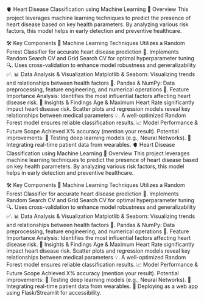 🫀 Heart Disease Classification using Machine Learning
📌 Overview
This project leverages machine learning techniques to predict the presence of heart disease based on key health parameters. By analyzing various risk factors, this model helps in early detection and preventive healthcare.

🛠️ Key Components
🧠 Machine Learning Techniques
Utilizes a Random Forest Classifier for accurate heart disease prediction 🏥.
Implements Random Search CV and Grid Search CV for optimal hyperparameter tuning 🔍.
Uses cross-validation to enhance model robustness and generalizability ✅.
📊 Data Analysis & Visualization
Matplotlib & Seaborn: Visualizing trends and relationships between health factors 🌊.
Pandas & NumPy: Data preprocessing, feature engineering, and numerical operations 🔢.
Feature Importance Analysis: Identifies the most influential factors affecting heart disease risk.
🔬 Insights & Findings
Age & Maximum Heart Rate significantly impact heart disease risk.
Scatter plots and regression models reveal key relationships between medical parameters 💡.
A well-optimized Random Forest model ensures reliable classification results.
📈 Model Performance & Future Scope
Achieved X% accuracy (mention your result).
Potential improvements:
🔹 Testing deep learning models (e.g., Neural Networks).
🔹 Integrating real-time patient data from wearables.
🫀 Heart Disease Classification using Machine Learning
📌 Overview
This project leverages machine learning techniques to predict the presence of heart disease based on key health parameters. By analyzing various risk factors, this model helps in early detection and preventive healthcare.

🛠️ Key Components
🧠 Machine Learning Techniques
Utilizes a Random Forest Classifier for accurate heart disease prediction 🏥.
Implements Random Search CV and Grid Search CV for optimal hyperparameter tuning 🔍.
Uses cross-validation to enhance model robustness and generalizability ✅.
📊 Data Analysis & Visualization
Matplotlib & Seaborn: Visualizing trends and relationships between health factors 🌊.
Pandas & NumPy: Data preprocessing, feature engineering, and numerical operations 🔢.
Feature Importance Analysis: Identifies the most influential factors affecting heart disease risk.
🔬 Insights & Findings
Age & Maximum Heart Rate significantly impact heart disease risk.
Scatter plots and regression models reveal key relationships between medical parameters 💡.
A well-optimized Random Forest model ensures reliable classification results.
📈 Model Performance & Future Scope
Achieved X% accuracy (mention your result).
Potential improvements:
🔹 Testing deep learning models (e.g., Neural Networks).
🔹 Integrating real-time patient data from wearables.
🔹 Deploying as a web app using Flask/Streamlit for accessibility.
